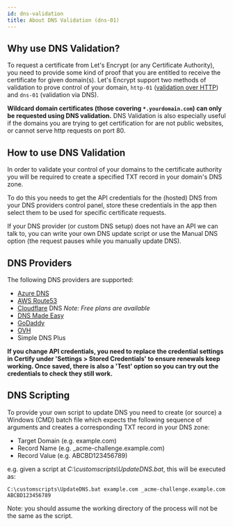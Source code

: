 ```yaml
---
id: dns-validation
title: About DNS Validation (dns-01)
---
```


## Why use DNS Validation?
To request a certificate from Let's Encrypt (or any Certificate Authority), you need to provide some kind of proof that you are entitled to receive the certificate for given domain(s). Let's Encrypt support two methods of validation to prove control of your domain, `http-01` ([validation over HTTP](http-validation.md)) and `dns-01` (validation via DNS). 

**Wildcard domain certificates (those covering `*.yourdomain.com`) can only be requested using DNS validation.** DNS Validation is also especially useful if the domains you are trying to get certification for are not public websites, or cannot serve http requests on port 80.

## How to use DNS Validation

In order to validate your control of your domains to the certificate authority you will be required to create a specified TXT record in your domain's DNS zone.

To do this you needs to get the API credentials for the (hosted) DNS from your DNS providers control panel, store these credentials in the app then select them to be used for specific certificate requests.

If your DNS provider (or custom DNS setup) does not have an API we can talk to, you can write your own DNS update script or use the Manual DNS option (the request pauses while you manually update DNS).

## DNS Providers

The following DNS providers are supported:
- [Azure DNS](dns-azuredns.md)
- [AWS Route53](dns-awsroute53.md)
- [Cloudflare](dns-cloudflare.md) DNS *Note: Free plans are available*
- [DNS Made Easy](dns-dnsmadeeasy.md)
- [GoDaddy](dns-godaddy.md)
- [OVH](dns-ovh.md)
- Simple DNS Plus

**If you change API credentials, you need to replace the credential settings in Certify under 'Settings > Stored Credentials' to ensure renewals keep working. Once saved, there is also a 'Test' option so you can try out the credentials to check they still work.**

## DNS Scripting
To provide your own script to update DNS you need to create (or source) a Windows (CMD) batch file which expects the following sequence of arguments and creates a corresponding TXT record in your DNS zone:
- Target Domain (e.g. example.com)
- Record Name (e.g. _acme-challenge.example.com)
- Record Value (e.g. ABCBD123456789)

e.g. given a script at *C:\customscripts\UpdateDNS.bat*, this will be executed as:
 ```
C:\customscripts\UpdateDNS.bat example.com _acme-challenge.example.com ABCBD123456789
```
Note: you should assume the working directory of the process will not be the same as the script.

